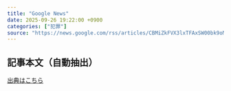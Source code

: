 ```yaml
---
title: "Google News"
date: 2025-09-26 19:22:00 +0900
categories: ["犯罪"]
source: "https://news.google.com/rss/articles/CBMiZkFVX3lxTFAxSW00bk9oM25UbGtFVjVzR2VrSmFRdlVRVXl5RHdlNkw4X0hjSS1nenlzeUJ2ZkxqTTN4X0NyS2lOTWlMZ3NZWktmdWRTX0NLYlp3LWhGVERPVEVEYjJXQWVIRW90QQ?oc=5"
---
```


## 記事本文（自動抽出）
<body class="y0K44d EA71Tc" id="readabilityBody"></body>

[出典はこちら](https://news.google.com/rss/articles/CBMiZkFVX3lxTFAxSW00bk9oM25UbGtFVjVzR2VrSmFRdlVRVXl5RHdlNkw4X0hjSS1nenlzeUJ2ZkxqTTN4X0NyS2lOTWlMZ3NZWktmdWRTX0NLYlp3LWhGVERPVEVEYjJXQWVIRW90QQ?oc=5)
